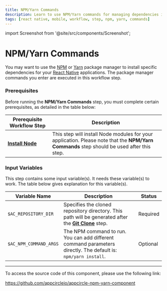 ```yaml
---
title: NPM/Yarn Commands
description: Learn to use NPM/Yarn commands for managing dependencies in your React Native applications. Enhance your app's functionality.
tags: [react native, mobile, workflow, step, npm, yarn, commands]
---
```


import Screenshot from '@site/src/components/Screenshot';

# NPM/Yarn Commands

You may want to use the [NPM](https://www.npmjs.com/) or [Yarn](https://www.npmjs.com/package/yarn) package manager to install specific dependencies for your [React Native](https://reactnative.dev/) applications. The package manager commands you enter are executed in this workflow step.

### Prerequisites

Before running the **NPM/Yarn Commands** step, you must complete certain prerequisites, as detailed in the table below:

| Prerequisite Workflow Step                      | Description                                     |
|-------------------------------------------------|-------------------------------------------------|
| [**Install Node**](/workflows/react-native-specific-workflow-steps/node-install) | This step will install Node modules for your application. Please note that the **NPM/Yarn Commands** step should be used after this step. |

<Screenshot url='https://cdn.appcircle.io/docs/assets/BE2797-npmOrder.png' />

### Input Variables

This step contains some input variable(s). It needs these variable(s) to work. The table below gives explanation for this variable(s).

<Screenshot url='https://cdn.appcircle.io/docs/assets/BE2797-nmpDetails.png' />

| Variable Name                 | Description                                    | Status |
|-------------------------------|------------------------------------------------|--------|
| `$AC_REPOSITORY_DIR`          | Specifies the cloned repository directory. This path will be generated after the [**Git Clone**](/workflows/common-workflow-steps/git-clone) step. | Required |
| `$AC_NPM_COMMAND_ARGS`        | The NPM command to run. You can add different command parameters directly. The default is: `npm/yarn install`. | Optional |

---

To access the source code of this component, please use the following link:

https://github.com/appcircleio/appcircle-npm-yarn-component
